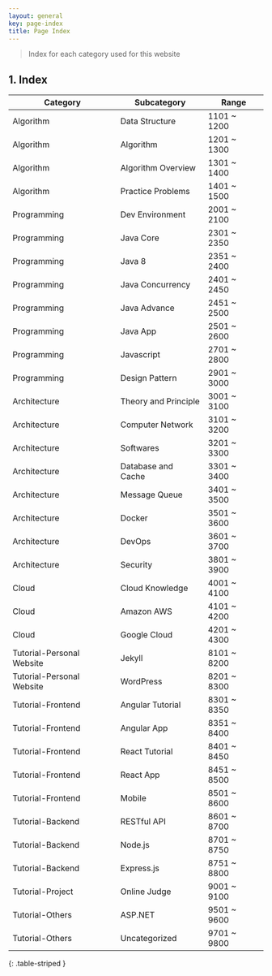 ```yaml
---
layout: general
key: page-index
title: Page Index
---
```


> Index for each category used for this website

## 1. Index

Category                  | Subcategory                | Range
--------------------------|----------------------------|--------------
Algorithm                 | Data Structure             | 1101 ~ 1200
Algorithm                 | Algorithm                  | 1201 ~ 1300
Algorithm                 | Algorithm Overview         | 1301 ~ 1400
Algorithm                 | Practice Problems          | 1401 ~ 1500
Programming               | Dev Environment            | 2001 ~ 2100
Programming               | Java Core                  | 2301 ~ 2350
Programming               | Java 8                     | 2351 ~ 2400
Programming               | Java Concurrency           | 2401 ~ 2450
Programming               | Java Advance               | 2451 ~ 2500
Programming               | Java App                   | 2501 ~ 2600
Programming               | Javascript                 | 2701 ~ 2800
Programming               | Design Pattern             | 2901 ~ 3000
Architecture              | Theory and Principle       | 3001 ~ 3100
Architecture              | Computer Network           | 3101 ~ 3200
Architecture              | Softwares                  | 3201 ~ 3300
Architecture              | Database and Cache         | 3301 ~ 3400
Architecture              | Message Queue              | 3401 ~ 3500
Architecture              | Docker                     | 3501 ~ 3600
Architecture              | DevOps                     | 3601 ~ 3700
Architecture              | Security                   | 3801 ~ 3900
Cloud                     | Cloud Knowledge            | 4001 ~ 4100
Cloud                     | Amazon AWS                 | 4101 ~ 4200
Cloud                     | Google Cloud               | 4201 ~ 4300
Tutorial-Personal Website | Jekyll                     | 8101 ~ 8200
Tutorial-Personal Website | WordPress                  | 8201 ~ 8300
Tutorial-Frontend         | Angular Tutorial           | 8301 ~ 8350
Tutorial-Frontend         | Angular App                | 8351 ~ 8400
Tutorial-Frontend         | React Tutorial             | 8401 ~ 8450
Tutorial-Frontend         | React App                  | 8451 ~ 8500
Tutorial-Frontend         | Mobile                     | 8501 ~ 8600
Tutorial-Backend          | RESTful API                | 8601 ~ 8700
Tutorial-Backend          | Node.js                    | 8701 ~ 8750
Tutorial-Backend          | Express.js                 | 8751 ~ 8800
Tutorial-Project          | Online Judge               | 9001 ~ 9100
Tutorial-Others           | ASP.NET                    | 9501 ~ 9600
Tutorial-Others           | Uncategorized              | 9701 ~ 9800
{: .table-striped }

<!---
## 2. Old

Category | Subcategory         | Range
-----------|---------------------|------------
Algorithm  | Data Structure      | 1101 ~ 1200
Algorithm  | Algorithm           | 1201 ~ 1280
Algorithm  | Algorithm Overview  | 1281 ~ 1300
Popular  | Design Pattern      | 1301 ~ 1400
Popular  | Java                | 1401 ~ 1500
Popular  | Java Practice       | 1501 ~ 1600
Popular  | Jekyll              | 1601 ~ 1700
Algorithm  | Practice Problems   | 1701 ~ 1800
Popular  | WordPress           | 1801 ~ 1900
Tutorial | DevEnv              | 2101 ~ 2200
Tutorial | RESTful API         | 2201 ~ 2300
Tutorial | Mobile              | 2301 ~ 2400
Tutorial | Javascript          | 2401 ~ 2500
Tutorial | Node.js             | 2501 ~ 2600
Tutorial | React               | 2601 ~ 2700
Tutorial | Angular             | 2701 ~ 2800
Tutorial | Project             | 2801 ~ 2900
Tutorial | Docker & K8s        | 3101 ~ 3200
Tutorial | Theory              | 3201 ~ 3300
Tutorial | Distributed System  | 3501 ~ 3600
Tutorial | Security            | 3601 ~ 3700
Tutorial | Softwares           | 3701 ~ 3800
Tutorial | Cloud               | 3801 ~ 3900
Tutorial | Network             | 3901 ~ 4000
Tutorial | Old Blog/Special    | 8001 ~ 9000
{: .table-striped }
-->
